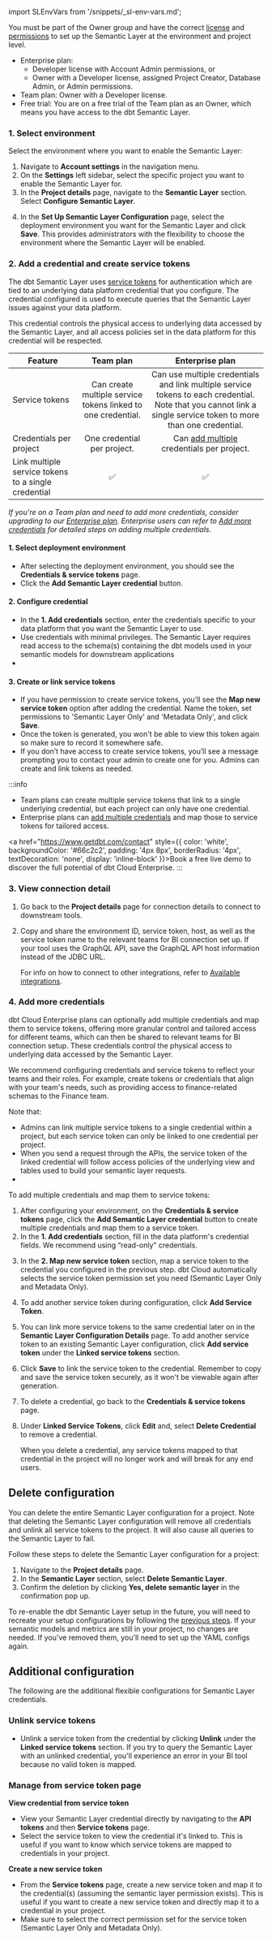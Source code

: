 import SLEnvVars from '/snippets/_sl-env-vars.md';

You must be part of the Owner group and have the correct [license](/docs/cloud/manage-access/seats-and-users) and [permissions](/docs/cloud/manage-access/enterprise-permissions) to set up the Semantic Layer at the environment and project level.
- Enterprise plan:
  - Developer license with Account Admin permissions, or
  - Owner with a Developer license, assigned Project Creator, Database Admin, or Admin permissions.
- Team plan: Owner with a Developer license.
- Free trial: You are on a free trial of the Team plan as an Owner, which means you have access to the dbt Semantic Layer.

### 1. Select environment

Select the environment where you want to enable the Semantic Layer:

1. Navigate to **Account settings** in the navigation menu.
2. On the **Settings** left sidebar, select the specific project you want to enable the Semantic Layer for.
3. In the **Project details** page, navigate to the **Semantic Layer** section. Select **Configure Semantic Layer**.

<Lightbox src="/img/docs/dbt-cloud/semantic-layer/new-sl-configure.jpg" width="70%" title="Semantic Layer section in the 'Project Details' page"/>

4. In the **Set Up Semantic Layer Configuration** page, select the deployment environment you want for the Semantic Layer and click **Save**. This provides administrators with the flexibility to choose the environment where the Semantic Layer will be enabled.

<Lightbox src="/img/docs/dbt-cloud/semantic-layer/sl-select-env.jpg" width="75%" title="Select the deployment environment to run your Semantic Layer against."/>

### 2. Add a credential and create service tokens

The dbt Semantic Layer uses [service tokens](/docs/dbt-cloud-apis/service-tokens) for authentication which are tied to an underlying data platform credential that you configure. The credential configured is used to execute queries that the Semantic Layer issues against your data platform. 

This credential controls the physical access to underlying data accessed by the Semantic Layer, and all access policies set in the data platform for this credential will be respected.

| Feature | Team plan | Enterprise plan |
| --- | :---: | :---: |
| Service tokens | Can create multiple service tokens linked to one credential. | Can use multiple credentials and link multiple service tokens to each credential. Note that you cannot link a single service token to more than one credential. |
| Credentials per project | One credential per project. | Can [add multiple](#4-add-more-credentials) credentials per project. |
| Link multiple service tokens to a single credential | ✅ | ✅ |

*If you're on a Team plan and need to add more credentials, consider upgrading to our [Enterprise plan](https://www.getdbt.com/contact). Enterprise users can refer to [Add more credentials](#4-add-more-credentials) for detailed steps on adding multiple credentials.*

#### 1.  Select deployment environment
   - After selecting the deployment environment, you should see the **Credentials & service tokens** page. 
   - Click the **Add Semantic Layer credential** button. 

#### 2. Configure credential
   - In the **1. Add credentials** section, enter the credentials specific to your data platform that you want the Semantic Layer to use.
   - Use credentials with minimal privileges. The Semantic Layer requires read access to the schema(s) containing the dbt models used in your semantic models for downstream applications
   - <SLEnvVars/>

<Lightbox src="/img/docs/dbt-cloud/semantic-layer/sl-add-credential.jpg" width="55%" title="Add credentials and map them to a service token. " />

#### 3. Create or link service tokens
   - If you have permission to create service tokens, you’ll see the **Map new service token** option after adding the credential. Name the token, set permissions to 'Semantic Layer Only' and 'Metadata Only', and click **Save**. 
   - Once the token is generated, you won't be able to view this token again so make sure to record it somewhere safe.
   - If you don’t have access to create service tokens, you’ll see a message prompting you to contact your admin to create one for you. Admins can create and link tokens as needed.
   <Lightbox src="/img/docs/dbt-cloud/semantic-layer/sl-credential-no-service-token.jpg" width="70%" title="If you don’t have access to create service tokens, you can create a credential and contact your admin to create one for you." />

:::info
- Team plans can create multiple service tokens that link to a single underlying credential, but each project can only have one credential.
- Enterprise plans can [add multiple credentials](#4-add-more-credentials) and map those to service tokens for tailored access.

<a href="https://www.getdbt.com/contact" style={{ color: 'white', backgroundColor: '#66c2c2', padding: '4px 8px', borderRadius: '4px', textDecoration: 'none', display: 'inline-block' }}>Book a free live demo</a> to discover the full potential of dbt Cloud Enterprise.
:::

### 3. View connection detail
1. Go back to the **Project details** page for connection details to connect to downstream tools.
2. Copy and share the environment ID, service token, host, as well as the service token name to the relevant teams for BI connection set up. If your tool uses the GraphQL API, save the GraphQL API host information instead of the JDBC URL. 

    For info on how to connect to other integrations, refer to [Available integrations](/docs/cloud-integrations/avail-sl-integrations).

<Lightbox src="/img/docs/dbt-cloud/semantic-layer/sl-configure-example.jpg" width="50%" title="After configuring, you'll be provided with the connection details to connect to you downstream tools." />

### 4. Add more credentials <Lifecycle status="enterprise"/>
dbt Cloud Enterprise plans can optionally add multiple credentials and map them to service tokens, offering more granular control and tailored access for different teams, which can then be shared to relevant teams for BI connection setup. These credentials control the physical access to underlying data accessed by the Semantic Layer.

We recommend configuring credentials and service tokens to reflect your teams and their roles. For example, create tokens or credentials that align with your team's needs, such as providing access to finance-related schemas to the Finance team.

Note that: 
- Admins can link multiple service tokens to a single credential within a project, but each service token can only be linked to one credential per project.
- When you send a request through the APIs, the service token of the linked credential will follow access policies of the underlying view and tables used to build your semantic layer requests.
- <SLEnvVars/>

To add multiple credentials and map them to service tokens:

1. After configuring your environment, on the **Credentials & service tokens** page, click the **Add Semantic Layer credential** button to create multiple credentials and map them to a service token.
2. In the **1. Add credentials** section, fill in the data platform's credential fields. We recommend using “read-only” credentials.
<Lightbox src="/img/docs/dbt-cloud/semantic-layer/sl-add-credential.jpg" width="55%" title="Add credentials and map them to a service token. " />

3. In the **2. Map new service token** section, map a service token to the credential you configured in the previous step. dbt Cloud automatically selects the service token permission set you need (Semantic Layer Only and Metadata Only).

4. To add another service token during configuration, click **Add Service Token**. 
5. You can link more service tokens to the same credential later on in the **Semantic Layer Configuration Details** page. To add another service token to an existing Semantic Layer configuration, click **Add service token** under the **Linked service tokens** section.
6. Click **Save** to link the service token to the credential. Remember to copy and save the service token securely, as it won't be viewable again after generation.
<Lightbox src="/img/docs/dbt-cloud/semantic-layer/sl-credentials-service-token.jpg" width="90%" title="Use the configuration page to manage multiple credentials or link or unlink service tokens for more granular control."/>

7. To delete a credential, go back to the **Credentials & service tokens** page.
8. Under **Linked Service Tokens**, click **Edit** and, select **Delete Credential** to remove a credential.

   When you delete a credential, any service tokens mapped to that credential in the project will no longer work and will break for any end users.

## Delete configuration
You can delete the entire Semantic Layer configuration for a project. Note that deleting the Semantic Layer configuration will remove all credentials and unlink all service tokens to the project. It will also cause all queries to the Semantic Layer to fail.

Follow these steps to delete the Semantic Layer configuration for a project:

1. Navigate to the **Project details** page.
2. In the **Semantic Layer** section, select **Delete Semantic Layer**. 
3. Confirm the deletion by clicking **Yes, delete semantic layer** in the confirmation pop up.

To re-enable the dbt Semantic Layer setup in the future, you will need to recreate your setup configurations by following the [previous steps](#set-up-dbt-semantic-layer). If your semantic models and metrics are still in your project, no changes are needed. If you've removed them, you'll need to set up the YAML configs again.

<Lightbox src="/img/docs/dbt-cloud/semantic-layer/sl-delete-config.jpg" width="90%" title="Delete the Semantic Layer configuration for a project."/>

## Additional configuration

 The following are the additional flexible configurations for Semantic Layer credentials.

### Unlink service tokens
- Unlink a service token from the credential by clicking **Unlink** under the **Linked service tokens** section. If you try to query the Semantic Layer with an unlinked credential, you'll experience an error in your BI tool because no valid token is mapped.

### Manage from service token page
**View credential from service token**
- View your Semantic Layer credential directly by navigating to the **API tokens** and then **Service tokens** page. 
- Select the service token to view the credential it's linked to. This is useful if you want to know which service tokens are mapped to credentials in your project.

**Create a new service token**
- From the **Service tokens** page, create a new service token and map it to the credential(s) (assuming the semantic layer permission exists). This is useful if you want to create a new service token and directly map it to a credential in your project.
- Make sure to select the correct permission set for the service token (Semantic Layer Only and Metadata Only).

<Lightbox src="/img/docs/dbt-cloud/semantic-layer/sl-create-service-token-page.jpg" width="100%" title="Create a new service token and map credentials directly on the separate 'Service tokens page'."/>
